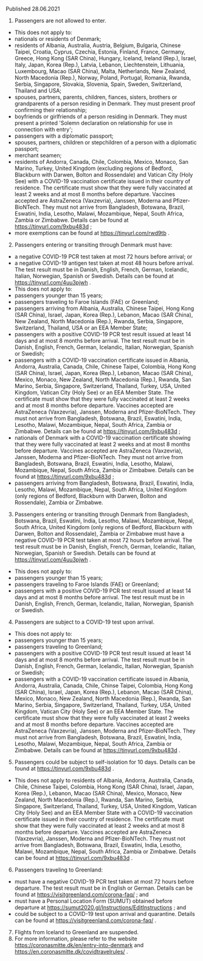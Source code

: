 Published 28.06.2021
1. Passengers are not allowed to enter.
- This does not apply to:
- nationals or residents of Denmark;
- residents of Albania, Australia, Austria, Belgium, Bulgaria, Chinese Taipei, Croatia, Cyprus, Czechia, Estonia, Finland, France, Germany, Greece, Hong Kong (SAR China), Hungary, Iceland, Ireland (Rep.), Israel, Italy, Japan, Korea (Rep.), Latvia, Lebanon, Liechtenstein, Lithuania, Luxembourg, Macao (SAR China), Malta, Netherlands, New Zealand, North Macedonia (Rep.), Norway, Poland, Portugal, Romania, Rwanda, Serbia, Singapore, Slovakia, Slovenia, Spain, Sweden, Switzerland, Thailand and USA;
- spouses, partners, parents, children, fiances, sisters, brothers or grandparents of a person residing in Denmark. They must present proof confirming their relationship;
- boyfriends or girlfriends of a person residing in Denmark. They must present a printed 'Solemn declaration on relationship for use in connection with entry';
- passengers with a diplomatic passport;
- spouses, partners, children or stepchildren of a person with a diplomatic passport;
- merchant seamen;
- residents of Andorra, Canada, Chile, Colombia, Mexico, Monaco, San Marino, Turkey, United Kingdom (excluding regions of Bedford, Blackburn with Darwen, Bolton and Rossendale) and Vatican City (Holy See) with a COVID-19 vaccination certificate issued in their country of residence. The certificate must show that they were fully vaccinated at least 2 weeks and at most 8 months before departure. Vaccines accepted are AstraZeneca (Vaxzevria), Janssen, Moderna and Pfizer-BioNTech. They must not arrive from Bangladesh, Botswana, Brazil, Eswatini, India, Lesotho, Malawi, Mozambique, Nepal, South Africa, Zambia or Zimbabwe. Details can be found at <a href="https://tinyurl.com/9xbu483d">https://tinyurl.com/9xbu483d</a> ;
- more exemptions can be found at <a href="https://tinyurl.com/rwd9tb">https://tinyurl.com/rwd9tb</a> .
2. Passengers entering or transiting through Denmark must have:
- a negative COVID-19 PCR test taken at most 72 hours before arrival; or
- a negative COVID-19 antigen test taken at most 48 hours before arrival.
The test result must be in Danish, English, French, German, Icelandic, Italian, Norwegian, Spanish or Swedish. Details can be found at <a target="_blank" href="https://tinyurl.com/4uu3pjwh">https://tinyurl.com/4uu3pjwh</a> .
- This does not apply to:
- passengers younger than 15 years;
- passengers traveling to Faroe Islands (FAE) or Greenland;
- passengers arriving from Albania, Australia, Chinese Taipei, Hong Kong (SAR China), Israel, Japan, Korea (Rep.), Lebanon, Macao (SAR China), New Zealand, North Macedonia (Rep.), Rwanda, Serbia, Singapore, Switzerland, Thailand, USA or an EEA Member State;
- passengers with a positive COVID-19 PCR test result issued at least 14 days and at most 8 months before arrival. The test result must be in Danish, English, French, German, Icelandic, Italian, Norwegian, Spanish or Swedish;
- passengers with a COVID-19 vaccination certificate issued in Albania, Andorra, Australia, Canada, Chile, Chinese Taipei, Colombia, Hong Kong (SAR China), Israel, Japan, Korea (Rep.), Lebanon, Macao (SAR China), Mexico, Monaco, New Zealand, North Macedonia (Rep.), Rwanda, San Marino, Serbia, Singapore, Switzerland, Thailand, Turkey, USA, United Kingdom, Vatican City (Holy See) or an EEA Member State. The certificate must show that they were fully vaccinated at least 2 weeks and at most 8 months before departure. Vaccines accepted are AstraZeneca (Vaxzevria), Janssen, Moderna and Pfizer-BioNTech. They must not arrive from Bangladesh, Botswana, Brazil, Eswatini, India, Lesotho, Malawi, Mozambique, Nepal, South Africa, Zambia or Zimbabwe. Details can be found at <a target="_blank" href="https://tinyurl.com/9xbu483d">https://tinyurl.com/9xbu483d</a> ;
- nationals of Denmark with a COVID-19 vaccination certificate showing that they were fully vaccinated at least 2 weeks and at most 8 months before departure. Vaccines accepted are AstraZeneca (Vaxzevria), Janssen, Moderna and Pfizer-BioNTech. They must not arrive from Bangladesh, Botswana, Brazil, Eswatini, India, Lesotho, Malawi, Mozambique, Nepal, South Africa, Zambia or Zimbabwe. Details can be found at <a href="https://tinyurl.com/9xbu483d">https://tinyurl.com/9xbu483d</a> ;
- passengers arriving from Bangladesh, Botswana, Brazil, Eswatini, India, Lesotho, Malawi, Mozambique, Nepal, South Africa, United Kingdom (only regions of Bedford, Blackburn with Darwen, Bolton and Rossendale), Zambia or Zimbabwe.
3. Passengers entering or transiting through Denmark from Bangladesh, Botswana, Brazil, Eswatini, India, Lesotho, Malawi, Mozambique, Nepal, South Africa, United Kingdom (only regions of Bedford, Blackburn with Darwen, Bolton and Rossendale), Zambia or Zimbabwe must have a negative COVID-19 PCR test taken at most 72 hours before arrival. The test result must be in Danish, English, French, German, Icelandic, Italian, Norwegian, Spanish or Swedish. Details can be found at <a target="_blank" href="https://tinyurl.com/4uu3pjwh">https://tinyurl.com/4uu3pjwh</a> .
- This does not apply to:
- passengers younger than 15 years;
- passengers traveling to Faroe Islands (FAE) or Greenland;
- passengers with a positive COVID-19 PCR test result issued at least 14 days and at most 8 months before arrival. The test result must be in Danish, English, French, German, Icelandic, Italian, Norwegian, Spanish or Swedish.
4. Passengers are subject to a COVID-19 test upon arrival.
- This does not apply to:
- passengers younger than 15 years;
- passengers traveling to Greenland;
- passengers with a positive COVID-19 PCR test result issued at least 14 days and at most 8 months before arrival. The test result must be in Danish, English, French, German, Icelandic, Italian, Norwegian, Spanish or Swedish;
- passengers with a COVID-19 vaccination certificate issued in Albania, Andorra, Australia, Canada, Chile, Chinse Taipei, Colombia, Hong Kong (SAR China), Israel, Japan, Korea (Rep.), Lebanon, Macao (SAR China), Mexico, Monaco, New Zealand, North Macedonia (Rep.), Rwanda, San Marino, Serbia, Singapore, Switzerland, Thailand, Turkey, USA, United Kingdom, Vatican City (Holy See) or an EEA Member State. The certificate must show that they were fully vaccinated at least 2 weeks and at most 8 months before departure. Vaccines accepted are AstraZeneca (Vaxzevria), Janssen, Moderna and Pfizer-BioNTech. They must not arrive from Bangladesh, Botswana, Brazil, Eswatini, India, Lesotho, Malawi, Mozambique, Nepal, South Africa, Zambia or Zimbabwe. Details can be found at <a href="https://tinyurl.com/9xbu483d">https://tinyurl.com/9xbu483d</a> . 
5. Passengers could be subject to self-isolation for 10 days. Details can be found at <a href="https://tinyurl.com/9xbu483d">https://tinyurl.com/9xbu483d</a> .
- This does not apply to residents of Albania, Andorra, Australia, Canada, Chile, Chinese Taipei, Colombia, Hong Kong (SAR China), Israel, Japan, Korea (Rep.), Lebanon, Macao (SAR China), Mexico, Monaco, New Zealand, North Macedonia (Rep.), Rwanda, San Marino, Serbia, Singapore, Switzerland, Thailand, Turkey, USA, United Kingdom, Vatican City (Holy See) and an EEA Member State with a COVID-19 vaccination certificate issued in their country of residence. The certificate must show that they were fully vaccinated at least 2 weeks and at most 8 months before departure. Vaccines accepted are AstraZeneca (Vaxzevria), Janssen, Moderna and Pfizer-BioNTech. They must not arrive from Bangladesh, Botswana, Brazil, Eswatini, India, Lesotho, Malawi, Mozambique, Nepal, South Africa, Zambia or Zimbabwe. Details can be found at <a href="https://tinyurl.com/9xbu483d">https://tinyurl.com/9xbu483d</a> . 
6. Passengers traveling to Greenland:
- must have a negative COVID-19 PCR test taken at most 72 hours before departure. The test result must be in English or German. Details can be found at <a href="https://visitgreenland.com/corona-faq/">https://visitgreenland.com/corona-faq/</a> ; and
- must have a Personal Location Form (SUMUT) obtained before departure at <a href="https://sumut2020.gl/Instructions/EditInstructions">https://sumut2020.gl/Instructions/EditInstructions</a> ; and
- could be subject to a COVID-19 test upon arrival and quarantine. Details can be found at <a href="https://visitgreenland.com/corona-faq/">https://visitgreenland.com/corona-faq/</a> .
7. Flights from Iceland to Greenland are suspended.
8. For more information, please refer to the website <a href="https://coronasmitte.dk/en/entry-into-denmark">https://coronasmitte.dk/en/entry-into-denmark</a> and <a href="https://en.coronasmitte.dk/covidtravelrules/">https://en.coronasmitte.dk/covidtravelrules/</a> .


